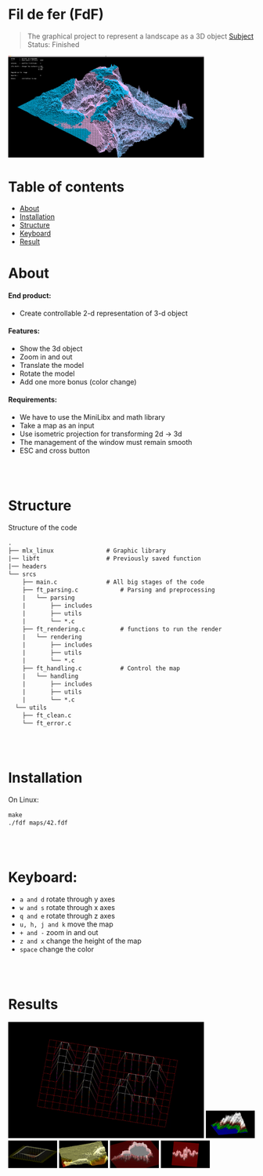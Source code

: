 # Fil de fer (FdF)
> The graphical project to represent a landscape as a 3D object [Subject](en.subject.pdf) \
> Status: Finished

<img src="./images/fdf_example1.png" alt="Alt text" title="Final product" style="display: inline-block; margin: 0 auto; max-width: 400px">

Table of contents
=================

<!--ts-->
   * [About](#About)
   * [Installation](#Installation)
   * [Structure](#Structure)
   * [Keyboard](#Keyboard)
   * [Result](#Results)

<!--te-->

About
=====

#### End product:
- Create controllable 2-d representation of 3-d object
#### Features:
- Show the 3d object
- Zoom in and out
- Translate the model
- Rotate the model
- Add one more bonus (color change)
#### Requirements:
- We have to use the MiniLibx and math library
- Take a map as an input
- Use isometric projection for transforming 2d → 3d
- The management of the window must remain smooth
- ESC and cross button

<br> </br>

Structure
=====================
Structure of the code

    .
    ├── mlx_linux				# Graphic library
    |── libft					# Previously saved function
    |── headers
    └── srcs
        ├── main.c				# All big stages of the code  
        ├── ft_parsing.c			# Parsing and preprocessing
        |	└── parsing
        |		├── includes
        |		├── utils
        |		└── *.c
        ├── ft_rendering.c			# functions to run the render
        |	└── rendering
        |		├── includes
        |		├── utils
        |		└── *.c
        ├── ft_handling.c			# Control the map
        |	└── handling
        |		├── includes
        |		├── utils
        |		└── *.c
	  └── utils
		├── ft_clean.c			
		└── ft_error.c

<br> </br>

Installation
============

On Linux:
```
make
./fdf maps/42.fdf
```

<br> </br>

Keyboard:
=========

- `a and d` rotate through y axes
- `w and s` rotate through x axes
- `q and e` rotate through z axes
- `u, h, j and k` move the map
- `+ and -` zoom in and out
- `z and x` change the height of the map
- `space` change the color

<br> </br>

Results
=======

<img src="./images/ezgif.com-video-to-gif.gif" alt="Alt text" title="Final product" style="display: inline-block; margin: 0 auto; max-width: 400px">

<img src="./images/Screenshot from 2023-03-20 20-38-01.png" alt="Alt text" title="Final product" style="display: inline-block; margin: 0 auto; max-width: 100px"> 
<img src="./images/Screenshot from 2023-03-20 21-01-24.png" alt="Alt text" title="Final product" style="display: inline-block; margin: 0 auto; max-width: 100px">
<img src="./images/Screenshot from 2023-03-20 20-58-19.png" alt="Alt text" title="Final product" style="display: inline-block; margin: 0 auto; max-width: 100px">
<img src="./images/Screenshot from 2023-03-20 20-59-19.png" alt="Alt text" title="Final product" style="display: inline-block; margin: 0 auto; max-width: 100px">
<img src="./images/Screenshot from 2023-03-20 20-59-50.png" alt="Alt text" title="Final product" style="display: inline-block; margin: 0 auto; max-width: 100px">

<br> </br>



